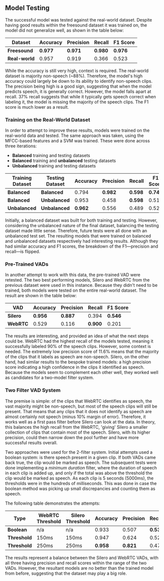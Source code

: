 ## Model Testing

The successful model was tested against the real-world dataset. Despite having good results within the freesound dataset it was trained on, the model did not generalize well, as shown in the table below:

| Dataset        | Accuracy  | Precision | Recall    | F1 Score  |
|----------------|-----------|-----------|-----------|-----------|
| **Freesound**  | **0.977** | **0.971** | **0.980** | **0.976** |
| **Real-world** | 0.957     | 0.919     | 0.366     | 0.523     |

While the accuracy is still very high, context is required. The real-world dataset is majority non-speech (~88%). Therefore, the model's high accuracy could largely be down to its ability to identify non-speech clips. The precision being high is a good sign, suggesting that when the model predicts speech, it is generally correct. However, the model falls apart at recall. 37% recall suggests that while it typically gets speech correct when labeling it, the model is missing the majority of the speech clips. The F1 score is much lower as a result.

### Training on the Real-World Dataset

In order to attempt to improve these results, models were trained on the real-world data and tested. The same approach was taken, using the MFCC-based features and a SVM was trained. These were done across three iterations:

- **Balanced** training and testing datasets
- **Balanced** training and **unbalanced** testing datasets
- **Unbalanced** training and testing datasets

| Training Dataset | Testing Dataset | Accuracy  | Precision | Recall    | F1 Score  |
|------------------|-----------------|-----------|-----------|-----------|-----------|
| **Balanced**     | **Balanced**    | 0.794     | **0.982** | **0.598** | **0.743** |
|  **Balanced**    | **Unbalanced**  | 0.953     | 0.458     | **0.598** | 0.519     |
| **Unbalanced**   | **Unbalanced**  | **0.962** | 0.556     | 0.489     | 0.520     |

Initially, a balanced dataset was built for both training and testing. However, considering the unbalanced nature of the final dataset, balancing the testing dataset made little sense. Therefore, future tests were all done with an unbalanced test set. The resulting models that were trained on balanced and unbalanced datasets respectively had interesting results. Although they had similar accuracy and F1 scores, the breakdown of the F1—precision and recall—is flipped.

### Pre-Trained VADs

In another attempt to work with this data, the pre-trained VAD were retested. The two best performing models, Silero and WebRTC from the previous dataset were used in this instance. Because they didn't need to be trained, both models were tested on the entire real-world dataset. The result are shown in the table below:

| VAD        | Accuracy  | Precision | Recall    | F1 Score  |
|------------|-----------|-----------|-----------|-----------|
| **Silero** | **0.956** | **0.887** | 0.394     | **0.546** |
| **WebRTC** | 0.529     | 0.116     | **0.900** | 0.201     |

The results are interesting, and provided an idea of what the next steps could be. WebRTC had the highest recall of the models tested, meaning it successfully labeled 90% of the speech clips. However, some context is needed. The extremely low precision score of 11.6% means that the majority of the clips that it labels as speech are non-speech. Silero, on the other hand, had similar results to the bespoke trained models: a high precision score indicating a high confidence in the clips it identified as speech. Because the models seem to complement each other well, they worked well as candidates for a two-model filter system.

### Two Filter VAD System

The premise is simple: of the clips that WebRTC identifies as speech, the vast majority might be non-speech, but most of the speech clips will still be present. That means that any clips that it does not identify as speech are almost certainly not speech (minus 10% margin of error). Therefore, it works well as a first pass filter before Silero can look at the data. In theory, this balances the high recall from the WebRTC, 'giving' Silero a smaller collection of clips that contain most of the speech. Silero, with its higher precision, could then narrow down the pool further and have more successful results overall. 

Two approaches were used for the 2-filter system. Initial attempts used a boolean system: is there speech present in a given clip. If both VADs came back true, the clip would be marked as speech. The subsequent tests were done implementing a *minimum duration* filter, where the duration of speech in each clip is added up, and only if the total was above the threshold the clip would be marked as speech. As each clip is 5 seconds (5000ms), the thresholds were in the hundreds of milliseconds. This was done in case the boolean method was picking up small discrepancies and counting them as speech.

The following table demonstrates the attempts:

| Type          | WebRTC Threshold | Silero Threshold | Accuracy  | Precision | Recall    | F1 Score  |
|---------------|------------------|------------------|-----------|-----------|-----------|-----------|
| **Boolean**   | n/a              | n/a              | 0.933     | 0.507     | **0.531** | 0.518     |
| **Threshold** | 150ms            | 150ms            | 0.947     | 0.624     | 0.523     | 0.569     |
| **Threshold** | 250ms            | 250ms            | **0.958** | **0.821** | 0.477     | **0.603** |

The results represent a balance between the Silero and WebRTC VADs, with all three having precision and recall scores within the range of the two VADs. However, the resultant models are no better than the trained model from before, suggesting that the dataset may play a big role.


